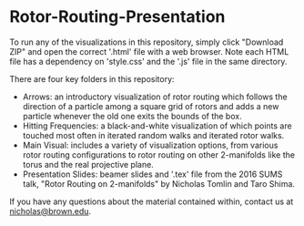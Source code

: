# Rotor-Routing-Presentation

To run any of the visualizations in this repository, simply click "Download ZIP" and open the correct '.html' file with a web browser. Note each HTML file has a dependency on 'style.css' and the '.js' file in the same directory.

There are four key folders in this repository:
 - Arrows: an introductory visualization of rotor routing which follows the direction of a particle among a square grid of rotors and adds a new particle whenever the old one exits the bounds of the box.
 - Hitting Frequencies: a black-and-white visualization of which points are touched most often in iterated random walks and iterated rotor walks.
 - Main Visual: includes a variety of visualization options, from various rotor routing configurations to rotor routing on other 2-manifolds like the torus and the real projective plane.
 - Presentation Slides: beamer slides and '.tex' file from the 2016 SUMS talk, "Rotor Routing on 2-manifolds" by Nicholas Tomlin and Taro Shima.


If you have any questions about the material contained within, contact us at nicholas@brown.edu.
